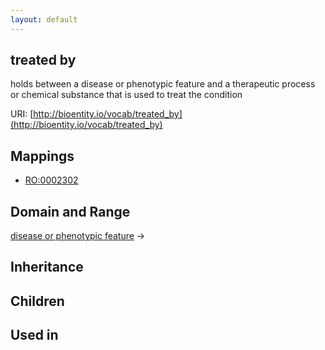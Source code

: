 ```yaml
---
layout: default
---
```


## treated by


holds between a disease or phenotypic feature and a therapeutic process or chemical substance that is used to treat the condition 

URI: [http://bioentity.io/vocab/treated_by](http://bioentity.io/vocab/treated_by)
## Mappings

 * [RO:0002302](http://purl.obolibrary.org/obo/RO_0002302)

## Domain and Range

[disease or phenotypic feature](DiseaseOrPhenotypicFeature.html) -> 

## Inheritance


## Children


## Used in

